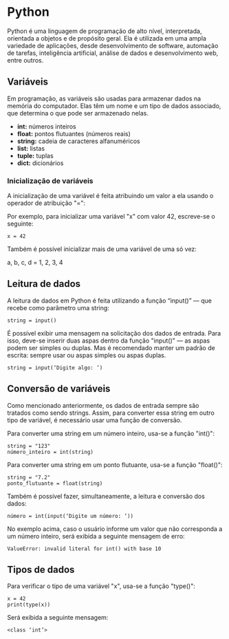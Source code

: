# **Python**

Python é uma linguagem de programação de alto nível, interpretada, orientada a objetos e de propósito geral. Ela é utilizada em uma ampla variedade de aplicações, desde desenvolvimento de software, automação de tarefas, inteligência artificial, análise de dados e desenvolvimento web, entre outros.

## **Variáveis**

Em programação, as variáveis são usadas para armazenar dados na memória do computador. Elas têm um nome e um tipo de dados associado, que determina o que pode ser armazenado nelas.

+ **int:** números inteiros
+ **float:** pontos flutuantes (números reais)
+ **string:** cadeia de caracteres alfanuméricos
+ **list:** listas
+ **tuple:** tuplas
+ **dict:** dicionários

### Inicialização de variáveis

A inicialização de uma variável é feita atribuindo um valor a ela usando o operador de atribuição "=":

Por exemplo, para inicializar uma variável "x" com valor 42, escreve-se o seguinte:

~~~
x = 42
~~~

Também é possível inicializar mais de uma variável de uma só vez:

a, b, c, d = 1, 2, 3, 4

## Leitura de dados

A leitura de dados em Python é feita utilizando a função “input()” — que recebe como parâmetro uma string:

~~~
string = input()
~~~

É possível exibir uma mensagem na solicitação dos dados de entrada. Para isso, deve-se inserir duas aspas dentro da função "input()" — as aspas podem ser simples ou duplas. Mas é recomendado manter um padrão de escrita: sempre usar ou aspas simples ou aspas duplas.

~~~
string = input(‘Digite algo: ’)
~~~

## Conversão de variáveis

Como mencionado anteriormente, os dados de entrada sempre são tratados como sendo strings. Assim, para converter essa string em outro tipo de variável, é necessário usar uma função de conversão. 

Para converter uma string em um número inteiro, usa-se a função "int()":

~~~
string = "123"
número_inteiro = int(string)
~~~

Para converter uma string em um ponto flutuante, usa-se a função "float()":

~~~
string = "7.2"
ponto_flutuante = float(string)
~~~

Também é possível fazer, simultaneamente, a leitura e conversão dos dados:

~~~
número = int(input(‘Digite um número: ‘))
~~~

No exemplo acima, caso o usuário informe um valor que não corresponda a um número inteiro, será exibida a seguinte mensagem de erro:

~~~
ValueError: invalid literal for int() with base 10
~~~

## Tipos de dados

Para verificar o tipo de uma variável "x", usa-se a função "type()":

~~~
x = 42
print(type(x))
~~~

Será exibida a seguinte mensagem:

~~~
<class ‘int’>
~~~

